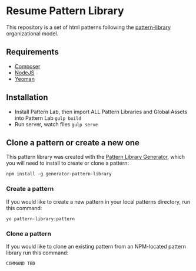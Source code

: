 # Resume Pattern Library

This repository is a set of html patterns following the [pattern-library](http://github.com/pattern-library/pattern-library) organizational model. 

## Requirements

* [Composer](https://getcomposer.org)
* [NodeJS](https://nodejs.org)
* [Yeoman](http://yeoman.io)

## Installation

* Install Pattern Lab, then import ALL Pattern Libraries and Global Assets into Pattern Lab
  `gulp build`
* Run server, watch files
  `gulp serve`

## Clone a pattern or create a new one

This pattern library was created with the [Pattern Library Generator](https://github.com/pattern-library/generator-pattern-library), which you will need to install to create or clone a pattern:

`npm install -g generator-pattern-library`

### Create a pattern

If you would like to create a new pattern in your local patterns directory, run this command:

`yo pattern-library:pattern`

### Clone a pattern

If you would like to clone an existing pattern from an NPM-located pattern library run this command:

`COMMAND TBD`


